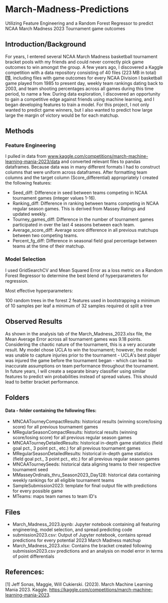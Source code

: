 # March-Madness-Predictions
Utilizing Feature Engineering and a Random Forest Regressor to predict NCAA March Madness 2023 Tournament game outcomes

## Introduction/Background
For years, I entered several NCAA March Madness basketball tournament bracket pools with my friends and could never correctly pick game outcomes to win amongst the group. A few years ago, I discovered a Kaggle competition with a data repository consisting of 40 files (223 MB in total) [**[1]**](#ref1), including files with game outcomes for every NCAA Division I basketball game played from 1985 to present day, weekly team rankings dating back to 2003, and team shooting percentages across all games during this time period, to name a few. During data exploration, I discovered an opportunity to gain a competitive edge against friends using machine learning, and I began developing features to train a model. For this project, I not only wanted to predict game winners, but I also wanted to predict how large large the margin of victory would be for each matchup.  

## Methods
### Feature Engineering
I pulled in data from www.kaggle.com/competitions/march-machine-learning-mania-2023/data and converted relevant files to pandas dataframes. Because data was in many different formats I had to construct columns that were uniform across dataframes. After formatting team columns and the target column (Score_differential) appropriately I created the following features: 

- Seed_diff: Difference in seed between teams competing in NCAA tournament games (integer values 1-16).
- Ranking_diff: Difference in ranking between teams competing in NCAA regular season games. This is derived from Massey Ratings and updated weekly.
- Tourney_games_diff: Difference in the number of tournament games participated in over the last 4 seasons between each team.
- Average_score_diff: Average score difference in all previous matchups between two competing teams.
- Percent_fg_diff: Difference in seasonal field goal percentage between teams at the time of their matchup.

### Model Selection
I used GridSearchCV and Mean Squared Error as a loss metric on a Random Forest Regressor to determine the best blend of hyperparameters for regression.

Most effective hyperparameters:

100 random trees in the forest
2 features used in bootstrapping
a minimum of 10 samples per leaf
a minimum of 32 samples required ot split a tree

## Observed Results
As shown in the analysis tab of the March_Madness_2023.xlsx file, the Mean Average Error across all tournament games was 9.18 points. Considering the chaotic nature of the tournament, this is a very accurate result. My model chose UCLA to win the tournament; however, the model was unable to capture injuries prior to the tournament - UCLA's best player was injured the game before the tournament began - which can lead to inaccurate assumptions on team performance throughout the tournament. In future years, I will create a separate binary classifier using similar features to predict win probabilities instead of spread values. This should lead to better bracket performance.

## Folders
#### Data - folder containing the following files:
- MNCAATourneyCompactResults: historical results (winning score/losing score) for all previous tournament games
- MRegularSeasonCompactResults: historical results (winning score/losing score) for all previous regular season games
- MNCAATourneyDetailedResults: historical in-depth game statistics (field goal pct., 3 point pct., etc.) for all previous tournament games
- MRegularSeasonDetailedResults: historical in-depth game statistics (field goal pct., 3 point pct., etc.) for all previous regular season games
- MNCAATourneySeeds: historical data aligning teams to their respective tournament seed
- MMasseyOrdinals_thru_Season2023_Day128: historical data containing weekly rankings for all eligible tournament teams
- SampleSubmission2023: template for final output file with predictions for every possible game
- MTeams: maps team names to team ID's

## Files
- March_Madness_2023.ipynb: Jupyter notebook containing all featuring engineering, model selection, and spread predicting code
- submission2023.csv: Output of Jupyter notebook, contains spread predictions for every potential 2023 March Madness matchup
- March_Madness_2023.xlsx: Contains the bracket created following submission2023.csv predictions and an analysis on model error in terms of point differentials

## References:
<a id="ref1"></a> [1] Jeff Sonas, Maggie, Will Cukierski. (2023). March Machine Learning Mania 2023. Kaggle. https://kaggle.com/competitions/march-machine-learning-mania-2023. 

